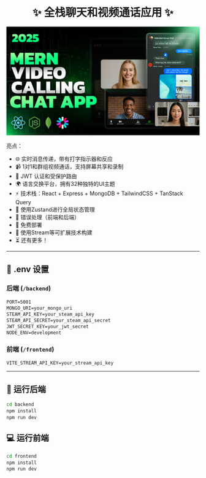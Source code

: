 <h1 align="center">✨ 全栈聊天和视频通话应用 ✨</h1>

![Demo App](/frontend/public/screenshot-for-readme.png)

亮点：

- 🌐 实时消息传递，带有打字指示器和反应
- 📹 1对1和群组视频通话，支持屏幕共享和录制
- 🔐 JWT 认证和受保护路由
- 🌍 语言交换平台，拥有32种独特的UI主题
- ⚡ 技术栈：React + Express + MongoDB + TailwindCSS + TanStack Query
- 🧠 使用Zustand进行全局状态管理
- 🚨 错误处理（前端和后端）
- 🚀 免费部署
- 🎯 使用Stream等可扩展技术构建
- ⏳ 还有更多！

---

## 🧪 .env 设置

### 后端 (`/backend`)

```
PORT=5001
MONGO_URI=your_mongo_uri
STEAM_API_KEY=your_steam_api_key
STEAM_API_SECRET=your_steam_api_secret
JWT_SECRET_KEY=your_jwt_secret
NODE_ENV=development
```

### 前端 (`/frontend`)

```
VITE_STREAM_API_KEY=your_stream_api_key
```

---

## 🔧 运行后端

```bash
cd backend
npm install
npm run dev
```

## 💻 运行前端

```bash
cd frontend
npm install
npm run dev
```
